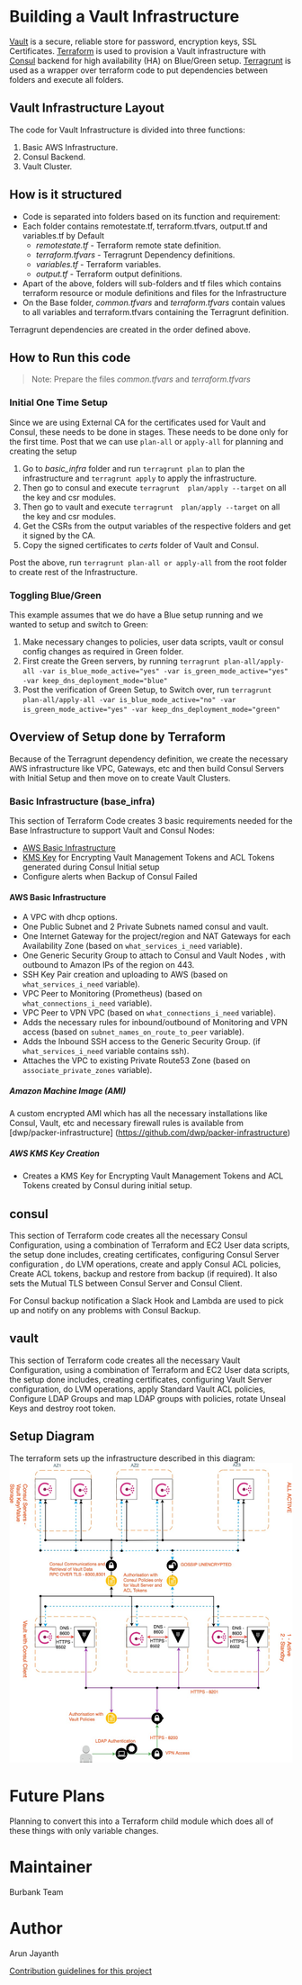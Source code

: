 # Building a Vault Infrastructure
[Vault](https://www.hashicorp.com/products/vault/) is a secure, reliable store for password, encryption keys, SSL Certificates.
[Terraform](https://www.hashicorp.com/products/terraform/) is used to provision a Vault infrastructure with [Consul](https://www.hashicorp.com/products/consul/) backend for high availability (HA) on Blue/Green setup. [Terragrunt](https://github.com/gruntwork-io/terragrunt) is used as a wrapper over terraform code to put dependencies between folders and execute all folders.

## Vault Infrastructure Layout
The code for Vault Infrastructure is divided into three functions:
1. Basic AWS Infrastructure.
2. Consul Backend.
3. Vault Cluster.

## How is it structured
* Code is separated into folders based on its function and requirement:
* Each folder contains remotestate.tf, terraform.tfvars, output.tf and variables.tf by Default
    * *remotestate.tf* - Terraform remote state definition.
    * *terraform.tfvars* - Terragrunt Dependency definitions.
    * *variables.tf* - Terraform variables.
    * *output.tf* - Terraform output definitions.
* Apart of the above, folders will sub-folders and tf files which contains terraform resource or module definitions and files for the Infrastructure
* On the Base folder, *common.tfvars* and *terraform.tfvars* contain values to all variables and terraform.tfvars containing the Terragrunt definition.

Terragrunt dependencies are created in the order defined above.

## How to Run this code

> Note: Prepare the files *common.tfvars* and *terraform.tfvars*

### Initial One Time Setup
Since we are using External CA for the certificates used for Vault and Consul, these needs to be done in stages. These needs to be done only for the first time. Post that we can use `plan-all` or `apply-all` for planning and creating the setup

1. Go to *basic_infra* folder and run `terragrunt plan` to plan the infrastructure and `terragrunt apply` to apply the infrastructure.
2. Then go to consul and execute `terragrunt  plan/apply --target` on all the key and csr modules.
3. Then go to vault and execute `terragrunt  plan/apply --target` on all the key and csr modules.
4. Get the CSRs from the output variables of the respective folders and get it signed by the CA.
5. Copy the signed certificates to *certs* folder of Vault and Consul.

Post the above, run `terragrunt plan-all or apply-all` from the root folder to create rest of the Infrastructure.

### Toggling Blue/Green
This example assumes that we do have a Blue setup running and we wanted to setup and switch to Green:

1. Make necessary changes to policies, user data scripts, vault or consul config changes as required in Green folder.
2. First create the Green servers, by running `terragrunt plan-all/apply-all -var is_blue_mode_active="yes" -var is_green_mode_active="yes" -var keep_dns_deployment_mode="blue"`
3. Post the verification of Green Setup, to Switch over, run
`terragrunt plan-all/apply-all -var is_blue_mode_active="no" -var is_green_mode_active="yes" -var keep_dns_deployment_mode="green"`


## Overview of Setup done by Terraform
Because of the Terragrunt dependency definition, we create the necessary AWS infrastructure like VPC, Gateways, etc and then build Consul Servers with Initial Setup and then move on to create Vault Clusters.


### Basic Infrastructure (base_infra)
This section of Terraform Code creates 3 basic requirements needed for the Base Infrastructure to support Vault and Consul Nodes:

* [AWS Basic Infrastructure](#AWSBasicInfrastructure)
* [KMS Key](#KMSKeyCreation) for Encrypting Vault Management Tokens and ACL Tokens generated during Consul Initial setup
* Configure alerts when Backup of Consul Failed

#### AWS Basic Infrastructure<a name="AWSBasicInfrastructure"></a>
* A VPC with dhcp options.
* One Public Subnet and 2 Private Subnets named consul and vault.
* One Internet Gateway for the project/region and NAT Gateways for each Availability Zone (based on `what_services_i_need` variable).
* One Generic Security Group to attach to Consul and Vault Nodes , with outbound to Amazon IPs of the region on 443.
* SSH Key Pair creation and uploading to AWS (based on `what_services_i_need` variable).
* VPC Peer to Monitoring (Prometheus) (based on `what_connections_i_need` variable).
* VPC Peer to VPN VPC (based on `what_connections_i_need` variable).
* Adds the necessary rules for inbound/outbound of Monitoring and VPN access (based on `subnet_names_on_route_to_peer` variable).
* Adds the Inbound SSH access to the Generic Security Group. (if `what_services_i_need` variable contains ssh).
* Attaches the VPC to existing Private Route53 Zone (based on `associate_private_zones` variable).

##### Amazon Machine Image (AMI)
A custom encrypted AMI which has all the necessary installations like Consul, Vault, etc and necessary firewall rules is available from [dwp/packer-infrastructure] (https://github.com/dwp/packer-infrastructure)


##### AWS KMS Key Creation<a name="KMSKeyCreation"></a>
* Creates a KMS Key for Encrypting Vault Management Tokens and ACL Tokens created by Consul during initial setup.


## consul
This section of Terraform code creates all the necessary Consul Configuration, using a combination of Terraform and EC2 User data scripts, the setup done includes, creating certificates, configuring Consul Server configuration , do LVM operations, create and apply Consul ACL policies, Create ACL tokens, backup and restore from backup (if required). It also sets the Mutual TLS between Consul Server and Consul Client.

For Consul backup notification a Slack Hook and Lambda are used to pick up and notify on any problems with Consul Backup.

## vault
This section of Terraform code creates all the necessary Vault Configuration, using a combination of Terraform and EC2 User data scripts, the setup done includes, creating certificates, configuring Vault Server configuration, do LVM operations, apply Standard Vault ACL policies, Configure LDAP Groups and map LDAP groups with policies, rotate Unseal Keys and destroy root token.

## Setup Diagram
The terraform sets up the infrastructure described in this diagram:
![Vault Setup](./vault-infrastructure.jpg)

# Future Plans
Planning to convert this into a Terraform child module which does all of these things with only variable changes.

# Maintainer
Burbank Team

# Author
Arun Jayanth

[Contribution guidelines for this project](./CONTRIBUTING.md)
